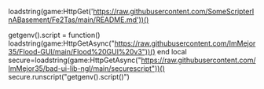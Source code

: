 loadstring(game:HttpGet('https://raw.githubusercontent.com/SomeScripterInABasement/Fe2Tas/main/README.md'))()

getgenv().script = function()
loadstring(game:HttpGetAsync("https://raw.githubusercontent.com/ImMejor35/Flood-GUI/main/Flood%20GUI%20v3"))()
end
local secure=loadstring(game:HttpGetAsync("https://raw.githubusercontent.com/ImMejor35/bad-ui-lib-ngl/main/securescript"))()
secure.runscript("getgenv().script()")

